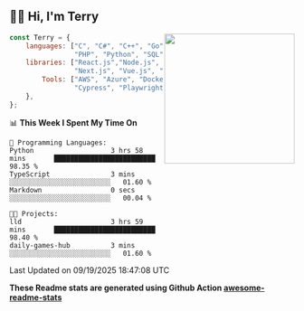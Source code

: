 <h2>👋🏻 Hi, I'm Terry</h2>

<img align='right' src="https://media.giphy.com/media/fkZukR450RQ1qnGaq9/giphy.gif" width="230">

```javascript
const Terry = {
    languages: ["C", "C#", "C++", "Go", "Java", "Javascript",
                "PHP", "Python", "SQL", "Typescript"],
    libraries: ["React.js","Node.js", ".Net", "Express.js",
                "Next.js", "Vue.js", "Astro.js", "CUDA"],
        Tools: ["AWS", "Azure", "Docker🐳", "Git", "Figma",
                "Cypress", "Playwright", "Postman", "Jira"],
    },
};
```
<!--START_SECTION:waka-->
📊 **This Week I Spent My Time On** 

```text
💬 Programming Languages: 
Python                   3 hrs 58 mins       █████████████████████████   98.35 % 
TypeScript               3 mins              ░░░░░░░░░░░░░░░░░░░░░░░░░   01.60 % 
Markdown                 0 secs              ░░░░░░░░░░░░░░░░░░░░░░░░░   00.04 % 

🐱‍💻 Projects: 
lld                      3 hrs 59 mins       █████████████████████████   98.40 % 
daily-games-hub          3 mins              ░░░░░░░░░░░░░░░░░░░░░░░░░   01.60 % 
```


 Last Updated on 09/19/2025 18:47:08 UTC
<!--END_SECTION:waka-->

**These Readme stats are generated using Github Action [awesome-readme-stats](https://github.com/anmol098/waka-readme-stats)**
